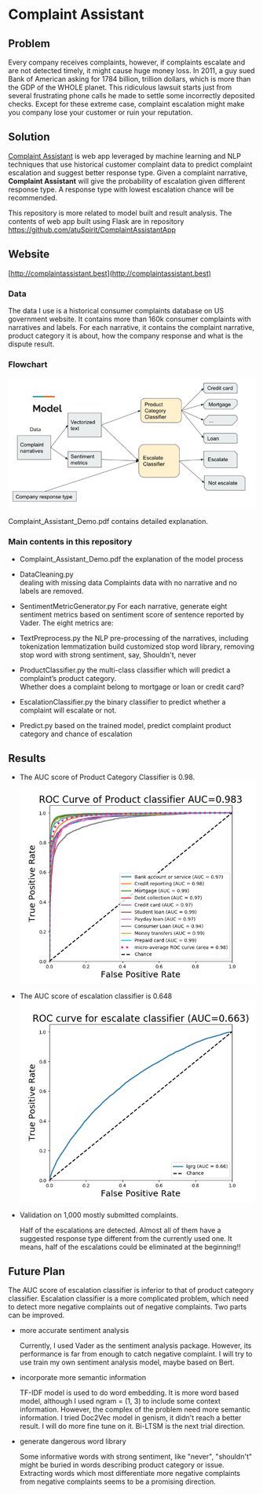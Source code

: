 # Complaint Assistant

## Problem
Every company receives complaints, however, if complaints escalate and are not 
detected timely, it might cause huge money loss. In 2011, a guy sued Bank of 
American asking for 1784 billion, trillion dollars, which is more than the 
GDP of the WHOLE planet.  This ridiculous lawsuit starts just from several 
frustrating phone calls he made to settle some incorrectly deposited checks. 
Except for these extreme case, complaint escalation might make 
you company lose your customer or ruin your reputation.   

## Solution
[Complaint Assistant](http://complaintassistant.best) is web app leveraged by machine learning and NLP techniques
 that use historical customer complaint data to predict complaint escalation and 
suggest better response type.  Given a complaint narrative, **Complaint Assistant**
will give the probability of escalation given different response type.  A response
type with lowest escalation chance will be recommended. 

This repository is more related to model built and result analysis. The contents 
of web app built using Flask are in repository https://github.com/atuSpirit/ComplaintAssistantApp

## Website
[http://complaintassistant.best](http://complaintassistant.best)

### Data
The data I use is a historical consumer complaints database on US government website.
It contains more than 160k consumer complaints with narratives and labels.  For each
narrative, it contains the complaint narrative, product category it is about, how the
company response and what is the dispute result.  

### Flowchart
![Project Flowchart](figs/ModelFlowChart.png)


Complaint_Assistant_Demo.pdf contains detailed explanation.

### Main contents in this repository
- Complaint_Assistant_Demo.pdf
    the explanation of the model process
    
- DataCleaning.py  
    dealing with missing data
    Complaints data with no narrative and no labels are removed.
    
- SentimentMetricGenerator.py
    For each narrative, generate eight sentiment metrics based on sentiment score
     of sentence reported by Vader.
    The eight metrics are:
     
    
- TextPreprocess.py
    the NLP pre-processing of the narratives, including 
         tokenization
         lemmatization
         build customized stop word library, removing stop word with strong sentiment, say, Shouldn't, never
         
- ProductClassifier.py
    the multi-class classifier which will predict a complaint’s product category.  
    Whether does a complaint belong to mortgage or loan or credit card? 
    
- EscalationClassifier.py
    the binary classifier to predict whether a complaint will escalate or not. 
    
- Predict.py
    based on the trained model, predict complaint product category and chance of
    escalation
    
## Results
- The AUC score of Product Category Classifier is 0.98.
![](figs/ROC_Curve_Product.png)

- The AUC score of escalation classifier is 0.648
![](figs/roc_escalation_classifier_lgrg.png)

- Validation on 1,000 mostly submitted complaints.

    Half of the escalations are detected. Almost all of them have a suggested
response type different from the currently used one.  It means, 
half of the escalations could be eliminated at the beginning!!

## Future Plan
The AUC score of escalation classifier is inferior to that of product category 
classifier.  Escalation classifier is a more complicated problem, which need to 
detect more negative complaints out of negative complaints. Two parts can be 
improved. 

- more accurate sentiment analysis

    Currently, I used Vader as the sentiment analysis package. However, its 
    performance is far from enough to catch negative complaint.  I will try
    to use train my own sentiment analysis model, maybe based on Bert.
    
- incorporate more semantic information

    TF-IDF model is used to do word embedding.  It is more word based model, 
    although I used ngram = (1, 3) to include some context information. However, 
    the complex of the problem need more semantic information. I tried Doc2Vec
    model in genism, it didn't reach a better result. I will do more fine tune
    on it.  Bi-LTSM is the next trial direction. 
    
- generate dangerous word library

    Some informative words with strong sentiment, like "never", "shouldn't" might be 
    buried in words describing product category or issue. Extracting words which 
    most differentiate more negative complaints from negative complaints seems to 
    be a promising direction. 

